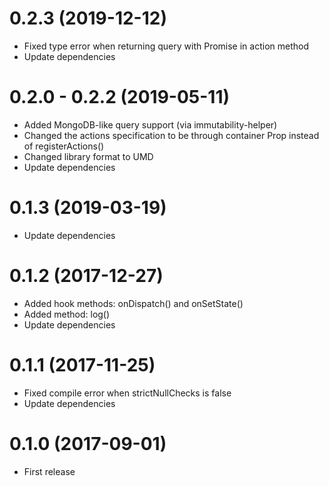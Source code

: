 # 0.2.3 (2019-12-12)

* Fixed type error when returning query with Promise in action method
* Update dependencies

# 0.2.0 - 0.2.2 (2019-05-11)

* Added MongoDB-like query support (via immutability-helper)
* Changed the actions specification to be through container Prop instead of registerActions()
* Changed library format to UMD
* Update dependencies

# 0.1.3 (2019-03-19)

* Update dependencies

# 0.1.2 (2017-12-27)

* Added hook methods: onDispatch() and onSetState()
* Added method: log()
* Update dependencies

# 0.1.1 (2017-11-25)

* Fixed compile error when strictNullChecks is false
* Update dependencies

# 0.1.0 (2017-09-01)

* First release
